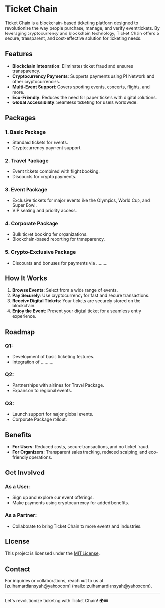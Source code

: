 # Ticket Chain

Ticket Chain is a blockchain-based ticketing platform designed to revolutionize the way people purchase, manage, and verify event tickets. By leveraging cryptocurrency and blockchain technology, Ticket Chain offers a secure, transparent, and cost-effective solution for ticketing needs.

## Features

- **Blockchain Integration**: Eliminates ticket fraud and ensures transparency.
- **Cryptocurrency Payments**: Supports payments using PI Network and other cryptocurrencies.
- **Multi-Event Support**: Covers sporting events, concerts, flights, and more.
- **Eco-Friendly**: Reduces the need for paper tickets with digital solutions.
- **Global Accessibility**: Seamless ticketing for users worldwide.

## Packages

### 1. Basic Package
- Standard tickets for events.
- Cryptocurrency payment support.

### 2. Travel Package
- Event tickets combined with flight booking.
- Discounts for crypto payments.

### 3. Event Package
- Exclusive tickets for major events like the Olympics, World Cup, and Super Bowl.
- VIP seating and priority access.

### 4. Corporate Package
- Bulk ticket booking for organizations.
- Blockchain-based reporting for transparency.

### 5. Crypto-Exclusive Package
- Discounts and bonuses for payments via .........

## How It Works

1. **Browse Events**: Select from a wide range of events.
2. **Pay Securely**: Use cryptocurrency for fast and secure transactions.
3. **Receive Digital Tickets**: Your tickets are securely stored on the blockchain.
4. **Enjoy the Event**: Present your digital ticket for a seamless entry experience.

## Roadmap

### Q1:
- Development of basic ticketing features.
- Integration of ..........

### Q2:
- Partnerships with airlines for Travel Package.
- Expansion to regional events.

### Q3:
- Launch support for major global events.
- Corporate Package rollout.

## Benefits

- **For Users**: Reduced costs, secure transactions, and no ticket fraud.
- **For Organizers**: Transparent sales tracking, reduced scalping, and eco-friendly operations.

## Get Involved

### As a User:
- Sign up and explore our event offerings.
- Make payments using cryptocurrency for added benefits.

### As a Partner:
- Collaborate to bring Ticket Chain to more events and industries.

## License

This project is licensed under the [MIT License](LICENSE.md).

## Contact

For inquiries or collaborations, reach out to us at [zulhamardiansyah@yahoocom] (mailto:zulhamardiansyah@yahoocom).

---

Let's revolutionize ticketing with Ticket Chain! 🌍🎟️
